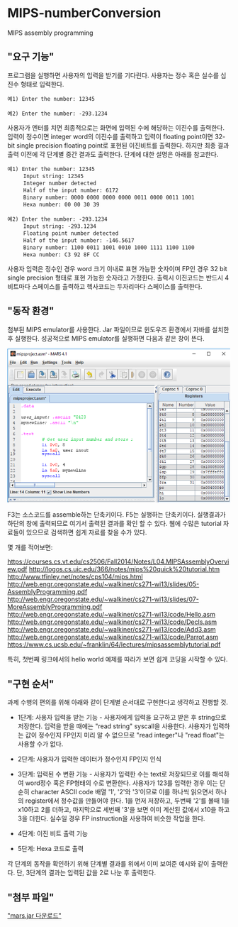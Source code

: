 # MIPS-numberConversion
MIPS assembly programming

## "요구 기능"
프로그램을 실행하면 사용자의 입력을 받기를 기다린다.
사용자는 정수 혹은 실수를 십진수 형태로 입력한다.

    예1) Enter the number: 12345
    
    예2) Enter the number: -293.1234

사용자가 엔터를 치면 최종적으로는 화면에 입력된 수에 해당하는 이진수를 출력한다.
입력이 정수이면 integer word의 이진수를 출력하고 입력이 floating point이면 32-bit single precision 
floating point로 표현된 이진비트를 출력한다. 하지만 최종 결과 출력 이전에 각 단계별 중간 결과도 출력한다. 
단계에 대한 설명은 아래를 참고한다.

    예1) Enter the number: 12345
         Input string: 12345
         Integer number detected
         Half of the input number: 6172
         Binary number: 0000 0000 0000 0000 0011 0000 0011 1001
         Hexa number: 00 00 30 39

    예2) Enter the number: -293.1234
         Input string: -293.1234
         Floating point number detected
         Half of the input number: -146.5617
         Binary number: 1100 0011 1001 0010 1000 1111 1100 1100
         Hexa number: C3 92 8F CC

사용자 입력은 정수인 경우 word 크기 이내로 표현 가능한 숫자이며 FP인 경우 32 bit single precision 형태로
표현 가능한 숫자라고 가정한다. 출력시 이진코드는 반드시 4비트마다 스페이스를 출력하고 헥사코드는 두자리마다 
스페이스를 출력한다.


## "동작 환경"
첨부된 MIPS emulator를 사용한다. Jar 파일이므로 윈도우즈 환경에서 자바를 설치한후 실행한다.
성공적으로 MIPS emulator를 실행하면 다음과 같은 창이 뜬다.

![결과](/data/sample.png)

F3는 소스코드를 assemble하는 단축키이다.
F5는 실행하는 단축키이다. 실행결과가 하단의 창에 출력되므로 여기서 출력된 결과를 확인 할 수 있다.
웹에 수많은 tutorial 자료들이 있으므로 검색하면 쉽게 자료를 찾을 수가 있다.

몇 개를 적어보면:

https://courses.cs.vt.edu/cs2506/Fall2014/Notes/L04.MIPSAssemblyOverview.pdf
http://logos.cs.uic.edu/366/notes/mips%20quick%20tutorial.htm
http://www.tfinley.net/notes/cps104/mips.html
http://web.engr.oregonstate.edu/~walkiner/cs271-wi13/slides/05-AssemblyProgramming.pdf
http://web.engr.oregonstate.edu/~walkiner/cs271-wi13/slides/07-MoreAssemblyProgramming.pdf
http://web.engr.oregonstate.edu/~walkiner/cs271-wi13/code/Hello.asm
http://web.engr.oregonstate.edu/~walkiner/cs271-wi13/code/Decls.asm
http://web.engr.oregonstate.edu/~walkiner/cs271-wi13/code/Add3.asm
http://web.engr.oregonstate.edu/~walkiner/cs271-wi13/code/Parrot.asm
https://www.cs.ucsb.edu/~franklin/64/lectures/mipsassemblytutorial.pdf

특히, 첫번째 링크에서의 hello world 예제를 따라가 보면 쉽게 코딩을 시작할 수 있다.


## "구현 순서"

과제 수행의 편의를 위해 아래와 같이 단계별 순서대로 구현한다고 생각하고 진행할 것.
- 1단계: 사용자 입력을 받는 기능 - 사용자에게 입력을 요구하고 받은 후 string으로 저장한다. 입력을 받을 때에는 "read string" syscall을 사용한다. 사용자가 입력하는 값이 정수인지 FP인지 미리 알 수 없으므로 "read integer"나 "read float"는 사용할 수가 없다.

- 2단계: 사용자가 입력한 데이터가 정수인지 FP인지 인식

- 3단계: 입력된 수 변환 기능 - 사용자가 입력한 수는 text로 저장되므로 이를 해석하여 word정수 혹은 FP형태의 수로 변환한다. 사용자가 123를 입력한 경우 이는 단순히 character ASCII code 배열 '1', '2'와 '3'이므로 이를 하나씩 읽으면서 하나의 register에서 정수값을 만들어야 한다. 1을 먼저 저장하고, 두번째 '2'를 볼때 1을 x10하고 2를 더하고, 마지막으로 세번째 '3'을 보면 이미 계산된 값에서 x10을 하고 3을 더한다. 실수일 경우 FP instruction을 사용하여 비슷한 작업을 한다.

- 4단계: 이진 비트 출력 기능

- 5단계: Hexa 코드로 출력

 각 단계의 동작을 확인하기 위해 단계별 결과를 위에서 이미 보여준 예시와 같이 출력한다. 단, 3단계의 결과는 입력된 값을 2로 나눈 후 출력한다.


## "첨부 파일"
["mars.jar 다운로드"](/data/mars.jar)


